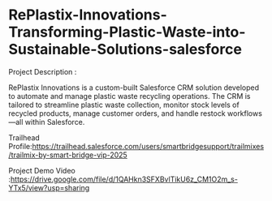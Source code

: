 # RePlastix-Innovations-Transforming-Plastic-Waste-into-Sustainable-Solutions-salesforce

Project Description  :

RePlastix Innovations is a custom-built Salesforce CRM solution developed to automate and manage plastic waste recycling operations. The CRM is tailored to streamline plastic waste collection, monitor stock levels of recycled products, manage customer orders, and handle restock workflows—all within Salesforce.




Trailhead Profile:https://trailhead.salesforce.com/users/smartbridgesupport/trailmixes/trailmix-by-smart-bridge-vip-2025

Project Demo Video :https://drive.google.com/file/d/1QAHkn3SFXBvlTikU6z_CM1O2m_s-YTx5/view?usp=sharing



